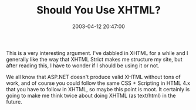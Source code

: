 ﻿---
layout: post
title: "Should You Use XHTML?"
comments: false
date: 2003-04-12 20:47:00
categories:
 - Technology
subtext-id: 5ae9e3bd-1adb-42d1-abe4-e0501783b7d7
alias: /blog/Should-You-Use-XHTML.aspx
---


This is a very interesting argument. I've dabbled in XHTML for a while and I generally like the way that XHTML Strict makes me structure my site, but after reading this, I have to wonder if I should be using it or not.

We all know that ASP.NET doesn't produce valid XHTML without tons of work, and of course you could follow the same CSS + Scripting in HTML 4.x that you have to follow in XHTML, so maybe this point is moot. It certainly is going to make me think twice about doing XHTML (as text/html) in the future.
